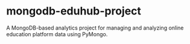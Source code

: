 # mongodb-eduhub-project
A MongoDB-based analytics project for managing and analyzing online education platform data using PyMongo.
